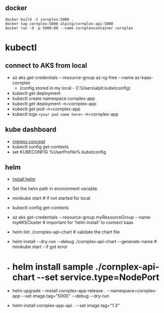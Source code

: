 
## docker
```
docker build -t cornplex:5000 .
docker tag cornplex:5000 alpitg/cornplex-api:5000
docker run -d -p 5000:80 --name cornplexcontainer cornplex
```

# kubectl

## connect to AKS from local
- az aks get-credentials --resource-group az-rg-free --name az-kaas-cornplex
    - (config stored in my local - C:\Users\alpit\.kube\config)
-  kubectl get deployment
- kubectl create namespace cornplex-app
- kubectl get deployment -n=cornplex-app
- kubectl get pod -n=cornplex-app
- kubectl logs `<your pod name here>` -n=cornplex-app


## kube dashboard
- [ingress concept](https://kubernetes.io/docs/concepts/services-networking/ingress/)
- kubectl config get-contexts
- set KUBECONFIG %UserProfile%\.kube\config

## helm
- [install helm](https://github.com/helm/helm/releases)
- Set the helm path in environment variable.
- minikube start  # if not started for local
- kubectl config get-contexts

- az aks get-credentials --resource-group myResourceGroup --name myAKSCluster  # important for 'helm install' to connect kaas

- helm lint ./cornplex-api-chart    # validate the chart file
- helm install --dry-run --debug ./cornplex-api-chart --generate-name   # minikube start - if got error
- # helm install sample ./cornplex-api-chart --set service.type=NodePort
- helm upgrade --install cornplex-app-release . --namespace=cornplex-app --set image.tag="5000" --debug --dry-run
- helm install cornplex-app-api . --set image.tag="1.3" 

